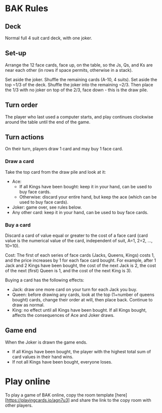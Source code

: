 # BAK Rules

## Deck

Normal full 4 suit card deck, with one joker.

## Set-up

Arrange the 12 face cards, face up, on the table, so the Js, Qs, and Ks are near each other (in rows if space permits, otherwise in a stack).

Set aside the joker. Shuffle the remaining cards (A-10, 4 suits). Set aside the top ~1/3 of the deck. Shuffle the joker into the remaining ~2/3. Then place the 1/3 with no joker on top of the 2/3, face down - this is the draw pile.

## Turn order

The player who last used a computer starts, and play continues clockwise around the table until the end of the game.

## Turn actions

On their turn, players draw 1 card and may buy 1 face card.

### Draw a card

Take the top card from the draw pile and look at it:
- Ace: 
  - If all Kings have been bought: keep it in your hand, can be used to buy face cards.
  - Otherwise: discard your entire hand, but keep the ace (which can be used to buy face cards).
- Joker: game over, see rules below.
- Any other card: keep it in your hand, can be used to buy face cards.

### Buy a card

Discard a card of value equal or greater to the cost of a face card (card value is the numerical value of the card, independent of suit, A=1, 2=2, ..., 10=10).

Cost: The first of each series of face cards (Jacks, Queens, Kings) costs 1, and the price increases by 1 for each face card bought. For example, after 1 Jack and 2 Kings have been bought, the cost of the next Jack is 2, the cost of the next (first) Queen is 1, and the cost of the next King is 3).

Buying a card has the following effects:
- Jack: draw one more card on your turn for each Jack you buy.
- Queen: before drawing any cards, look at the top (1+number of queens bought) cards, change their order at will, then place back. Continue to draw as normal.
- King: no effect until all Kings have been bought. If all Kings bought, affects the consequences of Ace and Joker draws.

## Game end

When the Joker is drawn the game ends. 
- If all Kings have been bought, the player with the highest total sum of card values in their hand wins. 
- If not all Kings have been bought, everyone loses.

# Play online

To play a game of BAK online, copy the room template [here][https://playingcards.io/agn7u3] and share the link to the copy room with other players.
